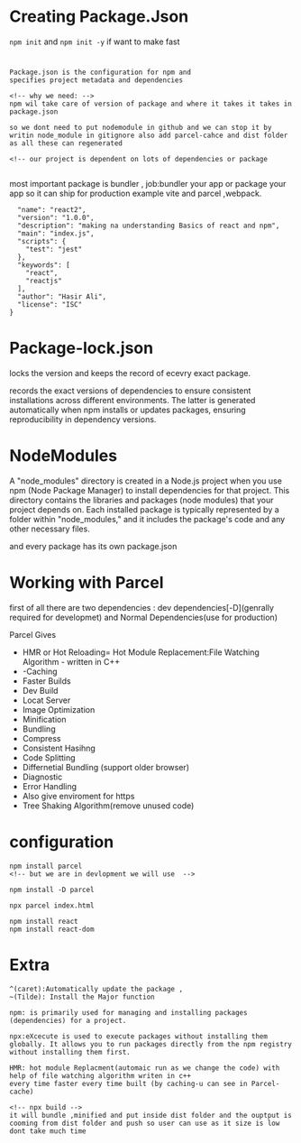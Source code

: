 # Creating Package.Json

``` npm init ```
and
````npm init -y````
if want to make fast

#

```
Package.json is the configuration for npm and 
specifies project metadata and dependencies

<!-- why we need: -->
npm wil take care of version of package and where it takes it takes in package.json

so we dont need to put nodemodule in github and we can stop it by writin node_module in gitignore also add parcel-cahce and dist folder as all these can regenerated

<!-- our project is dependent on lots of dependencies or package 


```
most important package is bundler , job:bundler your app or package your app so it can ship for production example vite and parcel ,webpack.

```{
  "name": "react2",
  "version": "1.0.0",
  "description": "making na understanding Basics of react and npm",
  "main": "index.js",
  "scripts": {
    "test": "jest"
  },
  "keywords": [
    "react",
    "reactjs"
  ],
  "author": "Hasir Ali",
  "license": "ISC"
}
```

# Package-lock.json

locks the version and keeps the record of ecevry exact package.

records the exact versions of dependencies to ensure consistent installations across different environments. The latter is generated automatically when npm installs or updates packages, ensuring reproducibility in dependency versions.

# NodeModules
A "node_modules" directory is created in a Node.js project when you use npm (Node Package Manager) to install dependencies for that project. This directory contains the libraries and packages (node modules) that your project depends on. Each installed package is typically represented by a folder within "node_modules," and it includes the package's code and any other necessary files. 

and every package has its own package.json
#
# Working with Parcel
first of all there are two dependencies : dev dependencies[-D](genrally required for developmet) and Normal Dependencies(use for production)




Parcel Gives
- HMR or Hot Reloading= Hot Module Replacement:File Watching Algorithm - written in C++
- -Caching
- Faster Builds
- Dev Build
- Locat Server
- Image Optimization
- Minification
- Bundling
- Compress
- Consistent Hasihng
- Code Splitting
- Differnetial Bundling (support older browser)
- Diagnostic 
- Error Handling
- Also give enviroment for https
- Tree Shaking Algorithm(remove unused code)

# configuration

```
npm install parcel
<!-- but we are in devlopment we will use  -->

npm install -D parcel

npx parcel index.html

npm install react
npm install react-dom
```

# Extra
``` 
^(caret):Automatically update the package , 
~(Tilde): Install the Major function
```

```
npm: is primarily used for managing and installing packages (dependencies) for a project.

npx:eXcecute is used to execute packages without installing them globally. It allows you to run packages directly from the npm registry without installing them first.

HMR: hot module Replacment(automaic run as we change the code) with help of file watching algorithm writen in c++
every time faster every time built (by caching-u can see in Parcel-cache)

<!-- npx build -->
it will bundle ,minified and put inside dist folder and the ouptput is cooming from dist folder and push so user can use as it size is low dont take much time
```